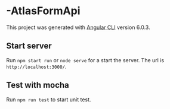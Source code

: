 # -AtlasFormApi


This project was generated with [Angular CLI](https://github.com/angular/angular-cli) version 6.0.3.

## Start server

Run `npm start run` or  `node serve` for a start the server. The url is `http://localhost:3000/`.

## Test with mocha

Run `npm run test` to start unit test.
